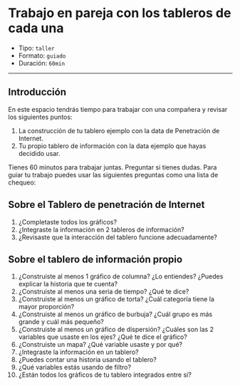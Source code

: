 # Trabajo en pareja con los tableros de cada una

* Tipo: `taller`
* Formato: `guiado`
* Duración: `60min`

***

## Introducción

En este espacio tendrás tiempo para trabajar con una compañera y revisar los
siguientes puntos:

1. La construcción de tu tablero ejemplo con la data de Penetración de Internet.
2. Tu propio tablero de información con la data ejemplo que hayas decidido usar.

Tienes 60 minutos para trabajar juntas. Preguntar si tienes dudas. Para guiar tu
trabajo puedes usar las siguientes preguntas como una lista de chequeo:

## Sobre el Tablero de penetración de Internet

1. ¿Completaste todos los gráficos?
2. ¿Integraste la información en 2 tableros de información?
3. ¿Revisaste que la interacción del tablero funcione adecuadamente?

## Sobre el tablero de información propio

1. ¿Construiste al menos 1 gráfico de columna? ¿Lo entiendes? ¿Puedes explicar
   la historia que te cuenta?
2. ¿Construiste al menos una seria de tiempo? ¿Qué te dice?
3. ¿Construiste al menos un gráfico de torta? ¿Cuál categoría tiene la mayor
   proporción?
4. ¿Construiste al menos un gráfico de burbuja? ¿Cuál grupo es más grande y cuál
   más pequeño?
5. ¿Construiste al menos un gráfico de dispersión? ¿Cuáles son las 2 variables
   que usaste en los ejes? ¿Qué te dice el gráfico?
6. ¿Construiste un mapa? ¿Qué variable usaste y por qué?
7. ¿Integraste la información en un tablero?
8. ¿Puedes contar una historia usando el tablero?
9. ¿Qué variables estás usando de filtro?
10. ¿Están todos los gráficos de tu tablero integrados entre sí?
